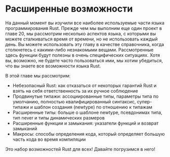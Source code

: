 # Расширенные возможности

На данный момент вы изучили все наиболее используемые части языка программирования Rust. Прежде чем мы выполним еще один проект в главе 20, мы рассмотрим несколько аспектов языка, с которыми вы можете сталкиваться время от времени, но не использовать каждый день. Вы можете использовать эту главу в качестве справочника, когда столкнетесь с какими-либо незнакомыми вещами. Рассмотренные здесь функции будут полезны в очень специфических ситуациях. Хотя вы, возможно, не будете часто пользоваться ими, мы хотим убедиться, что вы знаете все возможности языка Rust.

В этой главе мы рассмотрим:

- Небезопасный Rust: как отказаться от некоторых гарантий Rust и взять на себя ответственность за их ручное соблюдение
- Продвинутые типажи: ассоциированные типы, параметры типа по умолчанию, полностью квалифицированный синтаксис, супер-типажи и шаблон создания (newtype) по отношению к типажам
- Расширенные типы: больше о шаблоне newtype, псевдонимах типа, тип never и типы динамических размеров
- Расширенные функции и замыкания: указатели функций и возврат замыканий
- Макросы: способы определения кода, который определяет большую часть кода во время компиляции

Это набор возможностей Rust для всех! Давайте погрузимся в него!
